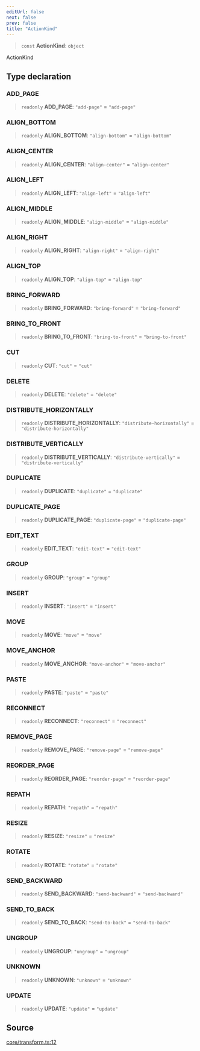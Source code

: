 ```yaml
---
editUrl: false
next: false
prev: false
title: "ActionKind"
---
```


> `const` **ActionKind**: `object`

ActionKind

## Type declaration

### ADD\_PAGE

> `readonly` **ADD\_PAGE**: `"add-page"` = `"add-page"`

### ALIGN\_BOTTOM

> `readonly` **ALIGN\_BOTTOM**: `"align-bottom"` = `"align-bottom"`

### ALIGN\_CENTER

> `readonly` **ALIGN\_CENTER**: `"align-center"` = `"align-center"`

### ALIGN\_LEFT

> `readonly` **ALIGN\_LEFT**: `"align-left"` = `"align-left"`

### ALIGN\_MIDDLE

> `readonly` **ALIGN\_MIDDLE**: `"align-middle"` = `"align-middle"`

### ALIGN\_RIGHT

> `readonly` **ALIGN\_RIGHT**: `"align-right"` = `"align-right"`

### ALIGN\_TOP

> `readonly` **ALIGN\_TOP**: `"align-top"` = `"align-top"`

### BRING\_FORWARD

> `readonly` **BRING\_FORWARD**: `"bring-forward"` = `"bring-forward"`

### BRING\_TO\_FRONT

> `readonly` **BRING\_TO\_FRONT**: `"bring-to-front"` = `"bring-to-front"`

### CUT

> `readonly` **CUT**: `"cut"` = `"cut"`

### DELETE

> `readonly` **DELETE**: `"delete"` = `"delete"`

### DISTRIBUTE\_HORIZONTALLY

> `readonly` **DISTRIBUTE\_HORIZONTALLY**: `"distribute-horizontally"` = `"distribute-horizontally"`

### DISTRIBUTE\_VERTICALLY

> `readonly` **DISTRIBUTE\_VERTICALLY**: `"distribute-vertically"` = `"distribute-vertically"`

### DUPLICATE

> `readonly` **DUPLICATE**: `"duplicate"` = `"duplicate"`

### DUPLICATE\_PAGE

> `readonly` **DUPLICATE\_PAGE**: `"duplicate-page"` = `"duplicate-page"`

### EDIT\_TEXT

> `readonly` **EDIT\_TEXT**: `"edit-text"` = `"edit-text"`

### GROUP

> `readonly` **GROUP**: `"group"` = `"group"`

### INSERT

> `readonly` **INSERT**: `"insert"` = `"insert"`

### MOVE

> `readonly` **MOVE**: `"move"` = `"move"`

### MOVE\_ANCHOR

> `readonly` **MOVE\_ANCHOR**: `"move-anchor"` = `"move-anchor"`

### PASTE

> `readonly` **PASTE**: `"paste"` = `"paste"`

### RECONNECT

> `readonly` **RECONNECT**: `"reconnect"` = `"reconnect"`

### REMOVE\_PAGE

> `readonly` **REMOVE\_PAGE**: `"remove-page"` = `"remove-page"`

### REORDER\_PAGE

> `readonly` **REORDER\_PAGE**: `"reorder-page"` = `"reorder-page"`

### REPATH

> `readonly` **REPATH**: `"repath"` = `"repath"`

### RESIZE

> `readonly` **RESIZE**: `"resize"` = `"resize"`

### ROTATE

> `readonly` **ROTATE**: `"rotate"` = `"rotate"`

### SEND\_BACKWARD

> `readonly` **SEND\_BACKWARD**: `"send-backward"` = `"send-backward"`

### SEND\_TO\_BACK

> `readonly` **SEND\_TO\_BACK**: `"send-to-back"` = `"send-to-back"`

### UNGROUP

> `readonly` **UNGROUP**: `"ungroup"` = `"ungroup"`

### UNKNOWN

> `readonly` **UNKNOWN**: `"unknown"` = `"unknown"`

### UPDATE

> `readonly` **UPDATE**: `"update"` = `"update"`

## Source

[core/transform.ts:12](https://github.com/dgmjs/dgmjs/blob/main/packages/core/src/core/transform.ts#L12)
